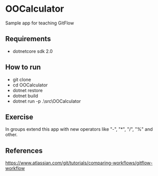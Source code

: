 # OOCalculator
Sample app for teaching GitFlow

## Requirements
- dotnetcore sdk 2.0

## How to run
- git clone <this respository url>
- cd OOCalculator
- dotnet restore
- dotnet build
- dotnet run -p .\src\OOCalculator

## Exercise
In groups extend this app with new operators like "-", "*", "/", "%" and other. 

## References
https://www.atlassian.com/git/tutorials/comparing-workflows/gitflow-workflow
